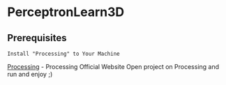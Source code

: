 # PerceptronLearn3D

## Prerequisites
```
Install "Processing" to Your Machine
```
[Processing](https://processing.org/) - Processing Official Website
Open project on Processing and run and enjoy ;)

